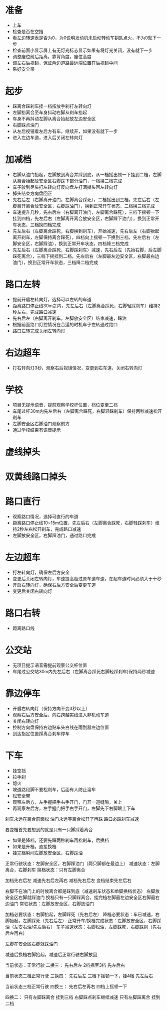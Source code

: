 # 准备
- 上车
- 检查是否在空挡
- 看左边转速表是否为0，为0说明发动机未启动转动车钥匙点火，不为0就下一步
- 检查前面小显示屏上有无灯光标志显示如果有将灯光关闭，没有就下一步
- 调整座位前后距离，靠背角度，座位高度
- 调左右后视镜，保证两边道路最远端位置在后视镜中间
- 系好安全带
# 起步
- 踩离合踩刹车挂一档按放手刹打左转向灯
- 左脚抬离合至车身抖动右脚从刹车抬起
- 车身不再抖动左脚从离合抬起放左边安全区
- 右脚踩点油门
- 从左后视镜看左后方有车，继续开，如果没有就下一步
- 进入左边车道，进入后关闭左转向灯

# 加减档
- 右脚从油门抬起，左脚放到离合并踩到底，从一档摇出顿一下挂到二档，左脚从离合抬起放安全区右脚踩下部分油门，一档换二档完成
- 车子驶到尽头打左转向灯反向盘左打满掉头回左转向灯
- 掉头结束方向盘回正
- 先右后左（右脚离开油门，左脚离合踩死），二档摇出到三档，先左后右（左脚离开离合放安全区，右脚踩油门），换到正常开车状态，二档换三档完成
- 车速提升几秒，先右后左（右脚离开油门，左脚离合踩死），三档下摇顿一下挂到四档，先左后右（左脚离开离合放安全区，右脚踩下油门），换到正常开车状态，三档换四档完成
- 先左后右（左脚离合踩死，右脚换到刹车），开始减速，先右后左（右脚抬起离开刹车，左脚保持离合踩死），四档向上摇顿一下换到三档，先左后右（左脚安全区，右脚踩油），换到正常开车状态，四档降三档完成
- 先左后右（左脚离合踩死，右脚踩刹车）减速，先右后左（先抬右脚，后左脚踩死离合），三档下摇挂到二档，先左后右（左脚最左边安全区，右脚最右边油门），换到正常开车状态，三档降二档完成

# 路口左转
- 提前开启左转向灯，选择可以左转的车道
- 距离路口停止线30m之内，先左后右（左脚离合踩死，右脚轻踩刹车）维持2秒左右，完成路口减速
- 先右后左（右脚离开刹车，左脚放安全区）结束减速，踩油
- 根据前面路口灯控情况在合适的时机车子左转通过路口
- 路口左转完成关闭左转向灯

# 右边超车
- 打右转向灯3秒，观察右后视镜情况，变更到右车道，关闭右转向灯

# 学校
- 项目无提示语音，提前观察学校杆位置，档位变至二档
- 车尾过杆30m内先左后右（左脚离合踩死，右脚轻踩刹车）保持两秒减速松开刹车
- 左脚安全区右脚油门观察前方
- 通过学校结束有语音提示

# 虚线掉头


# 双黄线路口掉头


# 路口直行
- 观察路口情况，选择可直行的车道
- 距离路口停止线10~15m位置，先左后右（左脚离合踩死，右脚轻踩刹车）维持2秒左右松开刹车，完成路口减速
- 左脚放安全区，右脚踩油门，通过路口完成

# 左边超车
- 打左转向灯，确保左后方安全
- 变更后关闭左转向灯，车速提高超过原车道车速，在超车道时间必须大于十秒
- 开启右转向灯，确保右后方安全后变更车道
- 变更后关闭右转向灯

# 路口右转
- 距离路口线

# 公交站
- 无项目提示语音需提前观察公交杆位置
- 车尾过公交站30m内先左后右（左脚离合踩死右脚轻踩刹车)保持两秒减速

# 靠边停车
- 开启右转向灯（保持方向不变3秒以上）
- 观察右后方安全后，向右跨越实线进入非机动车道
- 关闭右转向灯
- 控制方向盘保持右边贴车头白线在雨刮器左边位置
- 到达指定位置踩离合刹车停车

# 下车
- 挂空挡
- 拉手刹
- 熄火
- 坡道路段脚不要松刹车，后面有人防止溜车
- 松安全带
- 观察左后方，左手握把手右手开门，门开一道缝隙，关上
- 再观察左后方，左手握门把手右手开门，左脚先下右脚跟上下车


刹车永远在离合前面松
油门永远等离合松开了再踩
路口必踩刹车减速

要变档首先要想到的就是只有一只脚踩着离合
- 如果是降档，还要先踩两秒刹车再松刹车，后换档
- 如果是升档，直接换档
- 挂完档瞬间左脚放安全区，右脚踩油

正常行驶状态：左脚安全区，右脚踩油门（两只脚都在最边上）
减速状态：左脚离合，右脚刹车
换档状态：只有左脚离合

加档先右后左
减速先右后左再右
减档先右后左
变档结束先左后右

右脚不在油门上的时候离合都是踩到底（减速刹车状态和单脚换档状态）
左脚放安全区右脚就踩油门
换档只有一只脚踩离合，挂完档左脚最左边安全区右脚最右边油门
常驻状态：左脚放安全区，右脚放油门

加档必要状态：右脚抬起，左脚踩死（先右后左）
降档必要状态：车已减速，右脚抬起，左脚踩死（先右后左）
正常开车/换档完成状态：左脚放安全区，右脚踩油（左安右油/先左后右）
车子减速状态：右脚松油，左脚踩死，右脚踩刹（先右后左再右）

左脚在安全区右脚就踩油门

减速后换档右脚抬起，减速后正常行驶右脚放回


当前状态：正常行驶
二换三：
先右后左
2档摇至3档
先左后右

当前状态二档正常行驶
三换四：
先右后左
三档下摇顿一下，挂4档
先左后右

当前状态三档正常行驶
四换三：
先右后左再右
四档上摇顿一下

四换二：
只有左脚踩离合
挂到三档
右脚踩点刹车继续减速
只有左脚踩离合
挂到二档

